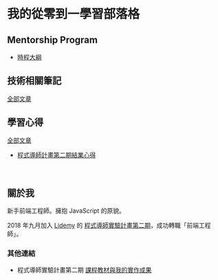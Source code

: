 # 我的從零到一學習部落格

## Mentorship Program
- [時程大綱](https://github.com/twgd/note/blob/master/mentorship_program/main.md)

## 技術相關筆記
[全部文章](https://github.com/twgd/note/issues?q=is%3Aissue+is%3Aopen+label%3A%E6%8A%80%E8%A1%93%E7%9B%B8%E9%97%9C) 

## 學習心得
[全部文章](https://github.com/twgd/note/issues?q=is%3Aissue+is%3Aopen+label%3A%E5%AD%B8%E7%BF%92%E5%BF%83%E5%BE%97)

- [程式導師計畫第二期結業心得](https://github.com/twgd/note/issues/14)

　
　

## 關於我
新手前端工程師。擁抱 JavaScript 的原貌。

2018 年九月加入 [Lidemy](https://www.lidemy.com) 的 [程式導師實驗計畫第二期](https://github.com/Lidemy/mentor-program-2nd)，成功轉職「前端工程師」。

### 其他連結
- 程式導師實驗計畫第二期 [課程教材與我的實作成果](https://github.com/Lidemy/mentor-program-2nd-twgd)

